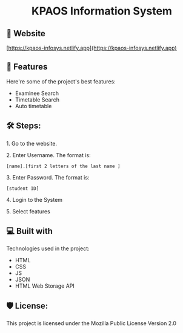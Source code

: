 <h1 align="center" id="title">KPAOS Information System</h1>

<h2>🚀 Website</h2>

[https://kpaos-infosys.netlify.app](https://kpaos-infosys.netlify.app)

  
  
<h2>🧐 Features</h2>

Here're some of the project's best features:

*   Examinee Search
*   Timetable Search
*   Auto timetable

<h2>🛠️  Steps:</h2>

<p>1. Go to the website.</p>

<p>2. Enter Username. The format is:</p>

```
[name].[first 2 letters of the last name ]
```

<p>3. Enter Password. The format is:</p>

```
[student ID]
```

<p>4. Login to the System</p>

<p>5. Select features</p>

  
  
<h2>💻 Built with</h2>

Technologies used in the project:

*   HTML
*   CSS
*   JS
*   JSON
*   HTML Web Storage API

<h2>🛡️ License:</h2>

This project is licensed under the Mozilla Public License Version 2.0
